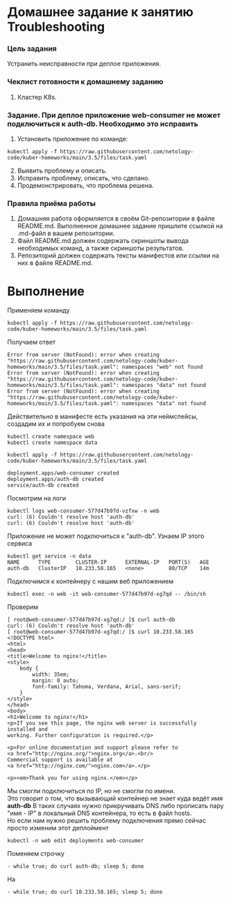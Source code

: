 # Домашнее задание к занятию Troubleshooting

### Цель задания

Устранить неисправности при деплое приложения.

### Чеклист готовности к домашнему заданию

1. Кластер K8s.

### Задание. При деплое приложение web-consumer не может подключиться к auth-db. Необходимо это исправить

1. Установить приложение по команде:
```shell
kubectl apply -f https://raw.githubusercontent.com/netology-code/kuber-homeworks/main/3.5/files/task.yaml
```
2. Выявить проблему и описать.
3. Исправить проблему, описать, что сделано.
4. Продемонстрировать, что проблема решена.


### Правила приёма работы

1. Домашняя работа оформляется в своём Git-репозитории в файле README.md. Выполненное домашнее задание пришлите ссылкой на .md-файл в вашем репозитории.
2. Файл README.md должен содержать скриншоты вывода необходимых команд, а также скриншоты результатов.
3. Репозиторий должен содержать тексты манифестов или ссылки на них в файле README.md.

# Выполнение
Применяем команду
```shell
kubectl apply -f https://raw.githubusercontent.com/netology-code/kuber-homeworks/main/3.5/files/task.yaml
```
Получаем ответ
```
Error from server (NotFound): error when creating "https://raw.githubusercontent.com/netology-code/kuber-homeworks/main/3.5/files/task.yaml": namespaces "web" not found
Error from server (NotFound): error when creating "https://raw.githubusercontent.com/netology-code/kuber-homeworks/main/3.5/files/task.yaml": namespaces "data" not found
Error from server (NotFound): error when creating "https://raw.githubusercontent.com/netology-code/kuber-homeworks/main/3.5/files/task.yaml": namespaces "data" not found
```
Действительно в манифесте есть указания на эти неймспейсы, создадим их и попробуем снова
```
kubectl create namespace web
kubectl create namespace data
```
```shell
kubectl apply -f https://raw.githubusercontent.com/netology-code/kuber-homeworks/main/3.5/files/task.yaml
```
```
deployment.apps/web-consumer created
deployment.apps/auth-db created
service/auth-db created
```
Посмотрим на логи
```
kubectl logs web-consumer-577d47b97d-vzfxw -n web
curl: (6) Couldn't resolve host 'auth-db'
curl: (6) Couldn't resolve host 'auth-db'
```
Приложение не может подключиться к "auth-db".
Узнаем IP этого сервиса
```
kubectl get service -n data
NAME      TYPE        CLUSTER-IP      EXTERNAL-IP   PORT(S)   AGE
auth-db   ClusterIP   10.233.58.165   <none>        80/TCP    14m
```
Подключимся к контейнеру с нашим веб приложением
```
kubectl exec -n web -it web-consumer-577d47b97d-xg7qd -- /bin/sh
```
Проверим
```
[ root@web-consumer-577d47b97d-xg7qd:/ ]$ curl auth-db
curl: (6) Couldn't resolve host 'auth-db'
[ root@web-consumer-577d47b97d-xg7qd:/ ]$ curl 10.233.58.165
<!DOCTYPE html>
<html>
<head>
<title>Welcome to nginx!</title>
<style>
    body {
        width: 35em;
        margin: 0 auto;
        font-family: Tahoma, Verdana, Arial, sans-serif;
    }
</style>
</head>
<body>
<h1>Welcome to nginx!</h1>
<p>If you see this page, the nginx web server is successfully installed and
working. Further configuration is required.</p>

<p>For online documentation and support please refer to
<a href="http://nginx.org/">nginx.org</a>.<br/>
Commercial support is available at
<a href="http://nginx.com/">nginx.com</a>.</p>

<p><em>Thank you for using nginx.</em></p>
```
Мы смогли подключиться по IP, но не смогли по имени.  
Это говорит о том, что вызывающий контейнер не знает куда ведёт имя **auth-db**
В таких случаях нужно прикручивать DNS либо прописать пару "имя - IP" в локальный DNS контейнера, то есть в файл hosts.  
Но если нам нужно решить проблему подключения прямо сейчас просто изменим этот деплоймент
```
kubectl -n web edit deployments web-consumer
```
Поменяем строчку
```
- while true; do curl auth-db; sleep 5; done
```
На
```
- while true; do curl 10.233.58.165; sleep 5; done
```

